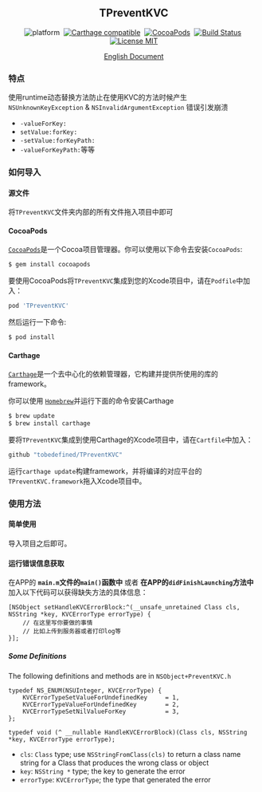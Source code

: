 <div align="center">

TPreventKVC
------

</div>

<div align="center">

![platform](https://img.shields.io/badge/Platform-iOS%20%7C%20tvOS%20%7C%20macOS%20%7C%20watchOS-brightgreen.svg)&nbsp;
[![Carthage compatible](https://img.shields.io/badge/Carthage-compatible-4BC51D.svg?style=flat)](https://github.com/Carthage/Carthage)&nbsp;
[![CocoaPods](https://img.shields.io/badge/Cocoapods-compatible-brightgreen.svg?style=flat)](http://cocoapods.org/)&nbsp;
[![Build Status](https://travis-ci.org/ToBeDefined/TPreventKVC.svg?branch=master)](https://travis-ci.org/ToBeDefined/TPreventKVC)&nbsp;
[![License MIT](https://img.shields.io/badge/license-MIT-green.svg?style=flat)](https://github.com/tobedefined/TPreventKVC/blob/master/LICENSE)

</div>

<div align="center">

[English Document](README.md)

</div>

### 特点

使用runtime动态替换方法防止在使用KVC的方法时候产生 `NSUnknownKeyException` & `NSInvalidArgumentException` 错误引发崩溃

- `-valueForKey:`
- `setValue:forKey:`
- `-setValue:forKeyPath:`
- `-valueForKeyPath:`等等


### 如何导入

#### 源文件

将`TPreventKVC`文件夹内部的所有文件拖入项目中即可

#### CocoaPods

[`CocoaPods`](https://cocoapods.org/)是一个Cocoa项目管理器。你可以使用以下命令去安装`CocoaPods`:

```bash
$ gem install cocoapods
```

要使用CocoaPods将`TPreventKVC`集成到您的Xcode项目中，请在`Podfile`中加入：

```ruby
pod 'TPreventKVC'
```

然后运行一下命令:

```bash
$ pod install
```

#### Carthage


[`Carthage`](https://github.com/Carthage/Carthage)是一个去中心化的依赖管理器，它构建并提供所使用的库的framework。

你可以使用 [`Homebrew`](https://brew.sh/)并运行下面的命令安装Carthage

```bash
$ brew update
$ brew install carthage
```

要将`TPreventKVC`集成到使用Carthage的Xcode项目中，请在`Cartfile`中加入：

```ruby
github "tobedefined/TPreventKVC"
```

运行`carthage update`构建framework，并将编译的对应平台的`TPreventKVC.framework`拖入Xcode项目中。

### 使用方法

#### 简单使用

导入项目之后即可。

#### 运行错误信息获取

在APP的 **`main.m`文件的`main()`函数中** 或者 **在APP的`didFinishLaunching`方法中** 加入以下代码可以获得缺失方法的具体信息：

```objc
[NSObject setHandleKVCErrorBlock:^(__unsafe_unretained Class cls, NSString *key, KVCErrorType errorType) {
    // 在这里写你要做的事情
    // 比如上传到服务器或者打印log等
}];
```


##### Some Definitions

The following definitions and methods are in `NSObject+PreventKVC.h`

```objc
typedef NS_ENUM(NSUInteger, KVCErrorType) {
    KVCErrorTypeSetValueForUndefinedKey     = 1,
    KVCErrorTypeValueForUndefinedKey        = 2,
    KVCErrorTypeSetNilValueForKey           = 3,
};

typedef void (^ __nullable HandleKVCErrorBlock)(Class cls, NSString *key, KVCErrorType errorType);
```

- `cls`: `Class` type; use `NSStringFromClass(cls)` to return a class name string for a Class that produces the wrong class or object
- `key`: `NSString *` type; the key to generate the error
- `errorType`: `KVCErrorType`; the type that generated the error


